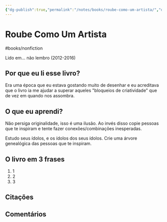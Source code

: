 ```yaml
---
{"dg-publish":true,"permalink":"/notes/books/roube-como-um-artista/","dgHomeLink":true,"dgPassFrontmatter":false,"dgShowBacklinks":true,"dgShowLocalGraph":false}
---
```



# Roube Como Um Artista

#books/nonfiction 

Lido em... não lembro (2012-2016)

## Por que eu li esse livro?

Era uma época que eu estava gostando muito de desenhar e eu acreditava que o livro ia me ajudar a superar aqueles "bloqueios de criatividade" que de vez em quando nos assombra.

## O que eu aprendi?

Não persiga originalidade, isso é uma ilusão. Ao invés disso copie pessoas que te inspiram e tente fazer conexões/combinações inesperadas.

Estudo seus ídolos, e os ídolos dos seus ídolos. Crie uma árvore genealógica das pessoas que te inspiram.

## O livro em 3 frases

1. 1
2. 2
3. 3

## Citações


## Comentários
